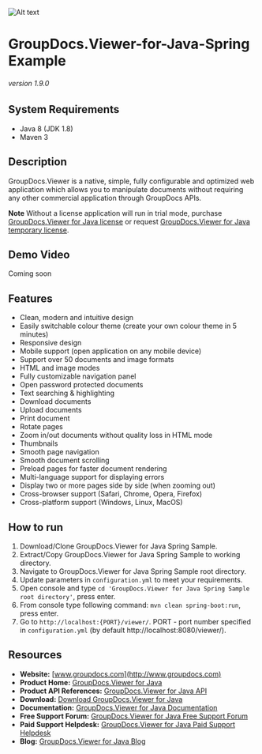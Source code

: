![Alt text](https://raw.githubusercontent.com/groupdocs-viewer/GroupDocs.Viewer-for-Java-Spring/gh-pages/images/banner.png "GroupDocs.Viewer")
# GroupDocs.Viewer-for-Java-Spring Example
###### version 1.9.0


## System Requirements
- Java 8 (JDK 1.8)
- Maven 3


## Description
GroupDocs.Viewer is a native, simple, fully configurable and optimized web application which allows you to manipulate documents without requiring any other commercial application through GroupDocs APIs.

**Note** Without a license application will run in trial mode, purchase [GroupDocs.Viewer for Java license](https://purchase.groupdocs.com/order-online-step-1-of-8.aspx) or request [GroupDocs.Viewer for Java temporary license](https://purchase.groupdocs.com/temporary-license).


## Demo Video
Coming soon


## Features
- Clean, modern and intuitive design
- Easily switchable colour theme (create your own colour theme in 5 minutes)
- Responsive design
- Mobile support (open application on any mobile device)
- Support over 50 documents and image formats
- HTML and image modes
- Fully customizable navigation panel
- Open password protected documents
- Text searching & highlighting
- Download documents
- Upload documents
- Print document
- Rotate pages
- Zoom in/out documents without quality loss in HTML mode
- Thumbnails
- Smooth page navigation
- Smooth document scrolling
- Preload pages for faster document rendering
- Multi-language support for displaying errors
- Display two or more pages side by side (when zooming out)
- Cross-browser support (Safari, Chrome, Opera, Firefox)
- Cross-platform support (Windows, Linux, MacOS)


## How to run
1. Download/Clone GroupDocs.Viewer for Java Spring Sample.
2. Extract/Copy GroupDocs.Viewer for Java Spring Sample to working directory.
3. Navigate to GroupDocs.Viewer for Java Spring Sample root directory.
4. Update parameters in `configuration.yml` to meet your requirements.
5. Open console and type `cd 'GroupDocs.Viewer for Java Spring Sample root directory'`, press enter.
6. From console type following command: `mvn clean spring-boot:run`, press enter.
7. Go to `http://localhost:{PORT}/viewer/`.
PORT - port number specified in `configuration.yml` (by default http://localhost:8080/viewer/).


## Resources
- **Website:** [www.groupdocs.com](http://www.groupdocs.com)
- **Product Home:** [GroupDocs.Viewer for Java](https://products.groupdocs.com/viewer/java)
- **Product API References:** [GroupDocs.Viewer for Java API](https://apireference.groupdocs.com/java/viewer)
- **Download:** [Download GroupDocs.Viewer for Java](http://downloads.groupdocs.com/viewer/java)
- **Documentation:** [GroupDocs.Viewer for Java Documentation](https://docs.groupdocs.com/display/viewerjava/Home)
- **Free Support Forum:** [GroupDocs.Viewer for Java Free Support Forum](https://forum.groupdocs.com/c/viewer)
- **Paid Support Helpdesk:** [GroupDocs.Viewer for Java Paid Support Helpdesk](https://helpdesk.groupdocs.com)
- **Blog:** [GroupDocs.Viewer for Java Blog](https://blog.groupdocs.com/category/groupdocs-viewer-product-family/)
